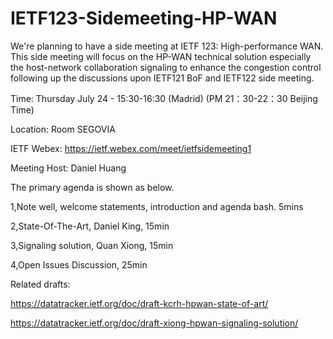# IETF123-Sidemeeting-HP-WAN

We're planning to have a side meeting at IETF 123: High-performance WAN. This side meeting will focus on the HP-WAN technical solution especially the host-network collaboration signaling to enhance the congestion control following up the discussions upon IETF121 BoF and IETF122 side meeting.

Time: Thursday July 24 - 15:30-16:30 (Madrid) (PM 21：30-22：30 Beijing Time)

Location: Room SEGOVIA

IETF Webex: https://ietf.webex.com/meet/ietfsidemeeting1

Meeting Host: Daniel Huang


The primary agenda is shown as below.

1,Note well, welcome statements, introduction and agenda bash. 5mins

2,State-Of-The-Art, Daniel King, 15min

3,Signaling solution, Quan Xiong, 15min

4,Open Issues Discussion, 25min

Related drafts:

https://datatracker.ietf.org/doc/draft-kcrh-hpwan-state-of-art/

https://datatracker.ietf.org/doc/draft-xiong-hpwan-signaling-solution/
